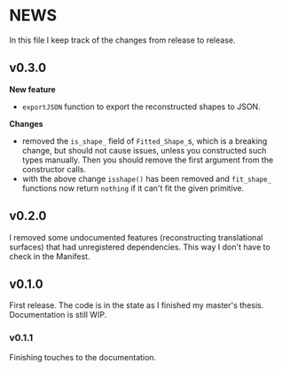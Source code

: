 # NEWS

In this file I keep track of the changes from release to release.

## v0.3.0

**New feature**

- `exportJSON` function to export the reconstructed shapes to JSON.

**Changes**

- removed the `is_shape_` field of `Fitted_Shape_`s, which is a breaking change, but should not cause issues, unless you constructed such types manually. Then you should remove the first argument from the constructor calls.
- with the above change `isshape()` has been removed and `fit_shape_` functions now return `nothing` if it can't fit the given primitive.

## v0.2.0

I removed some undocumented features (reconstructing translational surfaces) that had unregistered dependencies.
This way I don't have to check in the Manifest.

## v0.1.0

First release. The code is in the state as I finished my master's thesis.
Documentation is still WIP.

### v0.1.1

Finishing touches to the documentation.